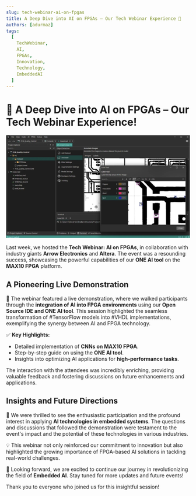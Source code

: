 ```yaml
---
slug: tech-webinar-ai-on-fpgas
title: A Deep Dive into AI on FPGAs – Our Tech Webinar Experience 🚀
authors: [adurmaz]
tags:
  [
    TechWebinar,
    AI,
    FPGAs,
    Innovation,
    Technology,
    EmbeddedAI
  ]
---
```


# 🚀 A Deep Dive into AI on FPGAs – Our Tech Webinar Experience!

![Tech Webinar](img/1731324335923.jpeg)

Last week, we hosted the **Tech Webinar: AI on FPGAs**, in collaboration with industry giants **Arrow Electronics** and **Altera**. The event was a resounding success, showcasing the powerful capabilities of our **ONE AI tool** on the **MAX10 FPGA** platform.

<!-- truncate -->

## A Pioneering Live Demonstration

🎤 The webinar featured a live demonstration, where we walked participants through the **integration of AI into FPGA environments** using our **Open Source IDE and ONE AI tool**. This session highlighted the seamless transformation of #TensorFlow models into #VHDL implementations, exemplifying the synergy between AI and FPGA technology.

✅ **Key Highlights:**
- Detailed implementation of **CNNs on MAX10 FPGA**.
- Step-by-step guide on using the **ONE AI tool**.
- Insights into optimizing AI applications for **high-performance tasks**.

The interaction with the attendees was incredibly enriching, providing valuable feedback and fostering discussions on future enhancements and applications.

## Insights and Future Directions

🔹 We were thrilled to see the enthusiastic participation and the profound interest in applying **AI technologies in embedded systems**. The questions and discussions that followed the demonstration were testament to the event's impact and the potential of these technologies in various industries.

💡 This webinar not only reinforced our commitment to innovation but also highlighted the growing importance of FPGA-based AI solutions in tackling real-world challenges.

🚀 Looking forward, we are excited to continue our journey in revolutionizing the field of **Embedded AI**. Stay tuned for more updates and future events!

Thank you to everyone who joined us for this insightful session!
